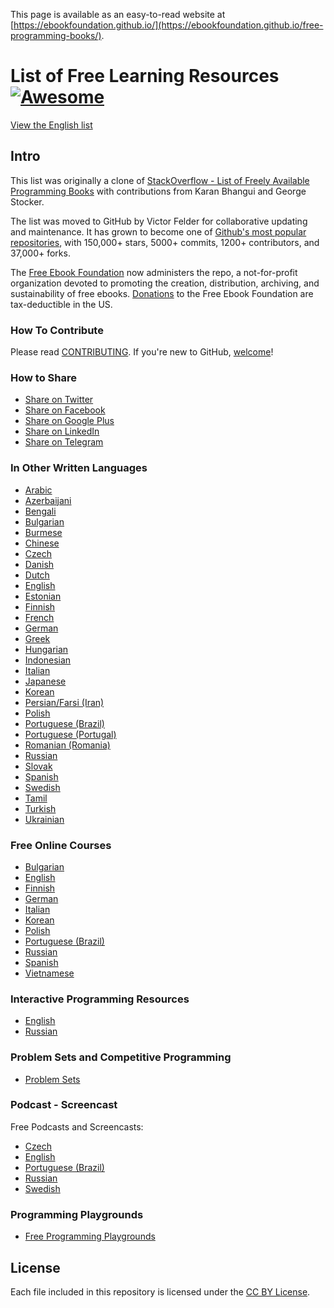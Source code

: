 This page is available as an easy-to-read website at [https://ebookfoundation.github.io/](https://ebookfoundation.github.io/free-programming-books/).

# List of Free Learning Resources [![Awesome](https://cdn.rawgit.com/sindresorhus/awesome/d7305f38d29fed78fa85652e3a63e154dd8e8829/media/badge.svg)](https://github.com/sindresorhus/awesome)

[View the English list](free-programming-books.md)

## Intro

This list was originally a clone of [StackOverflow - List of Freely Available Programming Books](http://web.archive.org/web/20130824154208/http://stackoverflow.com/a/392926) with contributions from Karan Bhangui and George Stocker.

The list was moved to GitHub by Victor Felder for collaborative updating and maintenance. It has grown to become one of [Github's most popular repositories](https://octoverse.github.com/), with 150,000+ stars, 5000+ commits, 1200+ contributors, and 37,000+ forks.

The [Free Ebook Foundation](https://ebookfoundation.org) now administers the repo, a not-for-profit organization devoted to promoting the creation, distribution, archiving, and sustainability of free ebooks. [Donations](https://ebookfoundation.org/contributions.html) to the Free Ebook Foundation are tax-deductible in the US.

### How To Contribute

Please read [CONTRIBUTING](/CONTRIBUTING.md). If you're new to GitHub, [welcome](/HOWTO.md)!

### How to Share

+ [Share on Twitter](http://twitter.com/intent/tweet?text=https://github.com/EbookFoundation/free-programming-books%0AFree%20Programming%20Books)
+ [Share on Facebook](http://www.facebook.com/sharer/sharer.php?s=100&p[url]=https://github.com/EbookFoundation/free-programming-books&p[images][0]=&p[title]=Free%20Programming%20Books&p[summary]=)
+ [Share on Google Plus](https://plus.google.com/share?url=https://github.com/EbookFoundation/free-programming-books)
+ [Share on LinkedIn](http://www.linkedin.com/shareArticle?mini=true&url=https://github.com/EbookFoundation/free-programming-books&title=Free%20Programming%20Books&summary=&source=)
+ [Share on Telegram](https://t.me/share/url?url=https://github.com/EbookFoundation/free-programming-books)


### In Other Written Languages

+ [Arabic](free-programming-books-ar.md)
+ [Azerbaijani](free-programming-books-az.md)
+ [Bengali](free-programming-books-bl.md)
+ [Bulgarian](free-programming-books-bg.md)
+ [Burmese](free-programming-books-mm.md)
+ [Chinese](free-programming-books-zh.md)
+ [Czech](free-programming-books-cs.md)
+ [Danish](free-programming-books-dk.md)
+ [Dutch](free-programming-books-nl.md)
+ [English](free-programming-books.md)
+ [Estonian](free-programming-books-et.md)
+ [Finnish](free-programming-books-fi.md)
+ [French](free-programming-books-fr.md)
+ [German](free-programming-books-de.md)
+ [Greek](free-programming-books-gr.md)
+ [Hungarian](free-programming-books-hu.md)
+ [Indonesian](free-programming-books-id.md)
+ [Italian](free-programming-books-it.md)
+ [Japanese](free-programming-books-ja.md)
+ [Korean](free-programming-books-ko.md)
+ [Persian/Farsi (Iran)](free-programming-books-fa_IR.md)
+ [Polish](free-programming-books-pl.md)
+ [Portuguese (Brazil)](free-programming-books-pt_BR.md)
+ [Portuguese (Portugal)](free-programming-books-pt_PT.md)
+ [Romanian (Romania)](free-programming-books-ro.md)
+ [Russian](free-programming-books-ru.md)
+ [Slovak](free-programming-books-sk.md)
+ [Spanish](free-programming-books-es.md)
+ [Swedish](free-programming-books-se.md)
+ [Tamil](free-programming-books-ta.md)
+ [Turkish](free-programming-books-tr.md)
+ [Ukrainian](free-programming-books-ua.md)

### Free Online Courses

+ [Bulgarian](free-courses-bg.md)
+ [English](free-courses-en.md)
+ [Finnish](free-courses-fi.md)
+ [German](free-courses-de.md)
+ [Italian](free-courses-it.md)
+ [Korean](free-courses-ko.md)
+ [Polish](free-courses-pl.md)
+ [Portuguese (Brazil)](free-courses-pt_BR.md)
+ [Russian](free-courses-ru.md)
+ [Spanish](free-courses-es.md)
+ [Vietnamese](free-courses-vi.md)


### Interactive Programming Resources

+ [English](free-programming-interactive-tutorials-en.md)
+ [Russian](free-programming-interactive-tutorials-ru.md)

### Problem Sets and Competitive Programming

+ [Problem Sets](problem-sets-competitive-programming.md)

### Podcast - Screencast

Free Podcasts and Screencasts:

+ [Czech](free-podcasts-screencasts-cs.md)
+ [English](free-podcasts-screencasts-en.md)
+ [Portuguese (Brazil)](free-podcasts-screencasts-pt_BR.md)
+ [Russian](free-podcasts-screencasts-ru.md)
+ [Swedish](free-podcasts-screencasts-se.md)


### Programming Playgrounds

+ [Free Programming Playgrounds](free-programming-playgrounds.md)

## License

Each file included in this repository is licensed under the [CC BY License](LICENSE).
